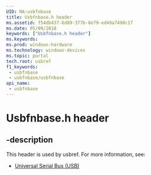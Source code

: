 ```yaml
---
UID: NA:usbfnbase
title: Usbfnbase.h header
ms.assetid: f54db437-6d89-377b-8e79-ed49a7490c17
ms.date: 05/09/2018
keywords: ["Usbfnbase.h header"]
ms.keywords: 
ms.prod: windows-hardware
ms.technology: windows-devices
ms.topic: portal
tech.root: usbref
f1_keywords:
 - usbfnbase
 - usbfnbase/usbfnbase
api_name:
 - usbfnbase
---
```


# Usbfnbase.h header


## -description

This header is used by usbref. For more information, see:

- [Universal Serial Bus (USB)](../_usbref/index.md)

